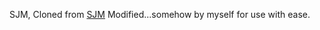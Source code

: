 SJM, Cloned from [SJM](https://github.com/StanfordBioinformatics/SJM) 
Modified...somehow by myself for use with ease.
